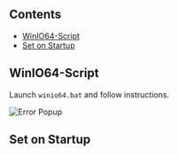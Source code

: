 ## Contents
- [WinIO64-Script](#-winio64-script)
- [Set on Startup](#-set-on-startup)

## WinIO64-Script

Launch ```winio64.bat``` and follow instructions.

![Error Popup](https://github.com/user-attachments/assets/8fc5c403-39d8-4ee9-8ebf-d018a950e337)

## Set on Startup



